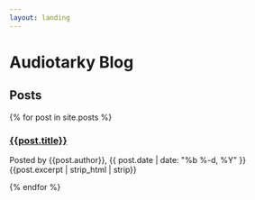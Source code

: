 ```yaml
---
layout: landing
---
```


# Audiotarky Blog

## Posts
{% for post in site.posts %}
### [{{post.title}}]({{post.url}})

<div class="post-info post-info-landing left">Posted by {{post.author}}, {{ post.date | date: "%b %-d, %Y" }}</div>
{{post.excerpt | strip_html | strip}}

{% endfor %}
